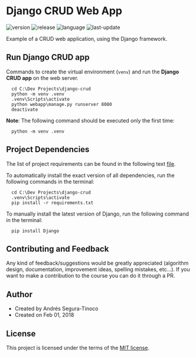 # Django CRUD Web App

![version](https://img.shields.io/badge/Version-Dev-blue)
![release](https://img.shields.io/badge/Release-0.6.3-blue)
![language](https://img.shields.io/badge/Language-python-brightgreen)
![last-update](https://img.shields.io/badge/Last_update-9/6/2022-orange)

Example of a CRUD web application, using the Django framework.

## Run Django CRUD app
Commands to create the virtual environment (`venv`) and run the **Django CRUD app** on the web server.

```console
  cd C:\Dev Projects\django-crud
  python -m venv .venv
  .venv\Scripts\activate
  python webapp\manage.py runserver 8080
  deactivate
```

**Note**: The following command should be executed only the first time:

```console
  python -m venv .venv
```

## Project Dependencies
The list of project requirements can be found in the following text <a href="https://github.com/ansegura7/django-crud/blob/main/requirements.txt">file</a>.

To automatically install the exact version of all dependencies, run the following commands in the terminal:

```console
  cd C:\Dev Projects\django-crud
  .venv\Scripts\activate
  pip install -r requirements.txt
```

To manually install the latest version of Django, run the following command in the terminal:

```console
  pip install Django
```

## Contributing and Feedback
Any kind of feedback/suggestions would be greatly appreciated (algorithm design, documentation, improvement ideas, spelling mistakes, etc...). If you want to make a contribution to the course you can do it through a PR.

## Author
- Created by Andrés Segura-Tinoco
- Created on Feb 01, 2018

## License
This project is licensed under the terms of the <a href="https://github.com/ansegura7/django-crud/blob/master/LICENSE">MIT license</a>.
